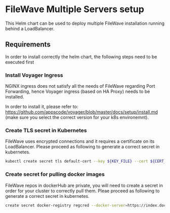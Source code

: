 # FileWave Multiple Servers setup
This Helm chart can be used to deploy multiple FileWave installation running behind a LoadBalancer. 

## Requirements
In order to install correctly the helm chart, the following steps need to be executed first

### Install Voyager Ingress
NGINX ingress does not satisfy all the needs of FileWave regarding Port Forwarding, hence Voyager ingress (based on HA Proxy) needs to be installed.

In order to install it, please refer to: https://github.com/appscode/voyager/blob/master/docs/setup/install.md (make sure you select the correct version for your k8s environemnt).

### Create TLS secret in Kubernetes
FileWave uses encrypted connections and it requires a certificate on its LoadBalancer. Please proceed as following to generate a correct secret in kubernetes.

```bash
kubectl create secret tls default-cert --key ${KEY_FILE} --cert ${CERT_FILE}
```

### Create secret for pulling docker images
FileWave repos in dockerHub are private, you will need to create a secret in order for your cluster to correctly pull them. Pleae proceed as following to generate a correct secret in kubernetes.

```bash
create secret docker-registry regcred --docker-server=https://index.docker.io/v1/ --docker-username=${DOCKER_USER}--docker-password=${DOCKER_PWD}  --docker-email=${DOCKER_EMAIL}
```
